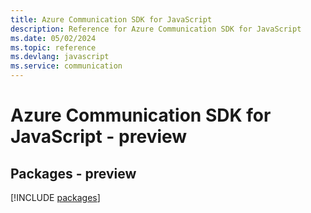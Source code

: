 ```yaml
---
title: Azure Communication SDK for JavaScript
description: Reference for Azure Communication SDK for JavaScript
ms.date: 05/02/2024
ms.topic: reference
ms.devlang: javascript
ms.service: communication
---
```

# Azure Communication SDK for JavaScript - preview
## Packages - preview
[!INCLUDE [packages](communication-index.md)]